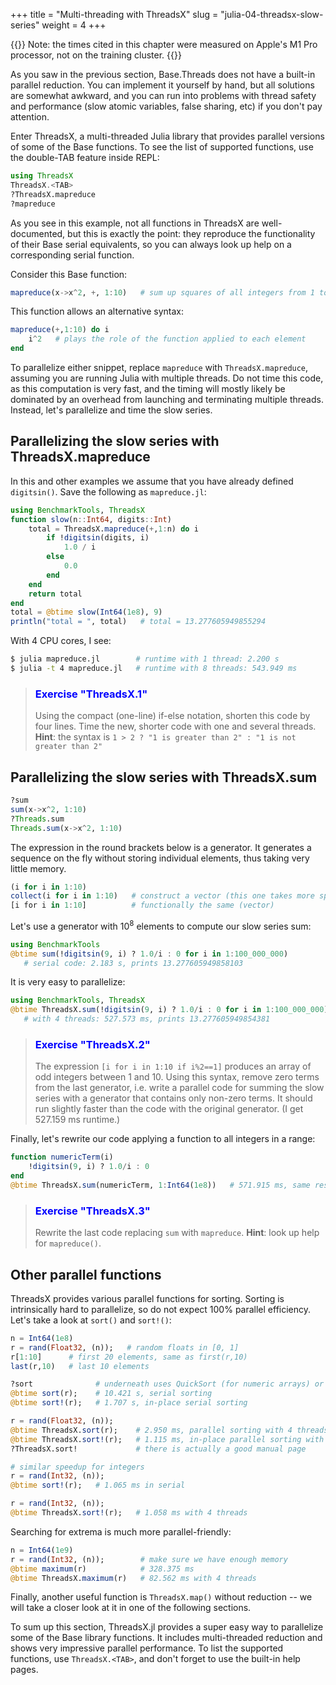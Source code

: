 +++
title = "Multi-threading with ThreadsX"
slug = "julia-04-threadsx-slow-series"
weight = 4
+++

{{<note>}}
Note: the times cited in this chapter were measured on Apple's M1 Pro processor, not on the training cluster.
{{</note>}}

As you saw in the previous section, Base.Threads does not have a built-in parallel reduction. You can implement it
yourself by hand, but all solutions are somewhat awkward, and you can run into problems with thread safety and
performance (slow atomic variables, false sharing, etc) if you don't pay attention.

Enter ThreadsX, a multi-threaded Julia library that provides parallel versions of some of the Base functions. To see the
list of supported functions, use the double-TAB feature inside REPL:

```jl
using ThreadsX
ThreadsX.<TAB>
?ThreadsX.mapreduce
?mapreduce
```

As you see in this example, not all functions in ThreadsX are well-documented, but this is exactly the point: they
reproduce the functionality of their Base serial equivalents, so you can always look up help on a corresponding serial
function.

Consider this Base function:

```jl
mapreduce(x->x^2, +, 1:10)   # sum up squares of all integers from 1 to 10
```

This function allows an alternative syntax:

```jl
mapreduce(+,1:10) do i
    i^2   # plays the role of the function applied to each element
end
```

To parallelize either snippet, replace `mapreduce` with `ThreadsX.mapreduce`, assuming you are running Julia with
multiple threads. Do not time this code, as this computation is very fast, and the timing will mostly likely be
dominated by an overhead from launching and terminating multiple threads. Instead, let's parallelize and time the slow
series.

## Parallelizing the slow series with ThreadsX.mapreduce

In this and other examples we assume that you have already defined `digitsin()`. Save the following as `mapreduce.jl`:

```jl
using BenchmarkTools, ThreadsX
function slow(n::Int64, digits::Int)
    total = ThreadsX.mapreduce(+,1:n) do i
		if !digitsin(digits, i)
			1.0 / i
		else
			0.0
		end
    end
    return total
end
total = @btime slow(Int64(1e8), 9)
println("total = ", total)   # total = 13.277605949855294
```

With 4 CPU cores, I see:

```sh
$ julia mapreduce.jl        # runtime with 1 thread: 2.200 s
$ julia -t 4 mapreduce.jl   # runtime with 8 threads: 543.949 ms
```

> ### <font style="color:blue">Exercise "ThreadsX.1"</font>
> Using the compact (one-line) if-else notation, shorten this code by four lines. Time the new, shorter code
> with one and several threads.
> **Hint**: the syntax is `1 > 2 ? "1 is greater than 2" : "1 is not greater than 2"`

## Parallelizing the slow series with ThreadsX.sum

```jl
?sum
sum(x->x^2, 1:10)
?Threads.sum
Threads.sum(x->x^2, 1:10)
```

The expression in the round brackets below is a generator. It generates a sequence on the fly without storing
individual elements, thus taking very little memory.

```jl
(i for i in 1:10)
collect(i for i in 1:10)   # construct a vector (this one takes more space)
[i for i in 1:10]          # functionally the same (vector)
```

Let's use a generator with $10^8$ elements to compute our slow series sum:

```jl
using BenchmarkTools
@btime sum(!digitsin(9, i) ? 1.0/i : 0 for i in 1:100_000_000)
   # serial code: 2.183 s, prints 13.277605949858103
```

It is very easy to parallelize:

```jl
using BenchmarkTools, ThreadsX
@btime ThreadsX.sum(!digitsin(9, i) ? 1.0/i : 0 for i in 1:100_000_000)
   # with 4 threads: 527.573 ms, prints 13.277605949854381
```

> ### <font style="color:blue">Exercise "ThreadsX.2"</font>
> The expression `[i for i in 1:10 if i%2==1]` produces an array of odd integers between 1 and 10. Using this
> syntax, remove zero terms from the last generator, i.e. write a parallel code for summing the slow series
> with a generator that contains only non-zero terms. It should run slightly faster than the code with the
> original generator. (I get 527.159 ms runtime.)

<!-- ```jl -->
<!-- @btime ThreadsX.sum(1.0/i for i in 1:100_000_000 if !digitsin(9, i)) -->
<!-- ``` -->

Finally, let's rewrite our code applying a function to all integers in a range:

```jl
function numericTerm(i)
    !digitsin(9, i) ? 1.0/i : 0
end
@btime ThreadsX.sum(numericTerm, 1:Int64(1e8))   # 571.915 ms, same result
```

> ### <font style="color:blue">Exercise "ThreadsX.3"</font>
> Rewrite the last code replacing `sum` with `mapreduce`. **Hint**: look up help for `mapreduce()`.

<!-- ```jl -->
<!-- @btime ThreadsX.mapreduce(numericTerm, +, 1:Int64(1e8))   # 531.850 ms, same result -->
<!-- ``` -->

## Other parallel functions

ThreadsX provides various parallel functions for sorting. Sorting is intrinsically hard to parallelize, so do not expect
100% parallel efficiency. Let's take a look at `sort()` and `sort!()`:

```jl
n = Int64(1e8)
r = rand(Float32, (n));   # random floats in [0, 1]
r[1:10]      # first 20 elements, same as first(r,10)
last(r,10)   # last 10 elements

?sort              # underneath uses QuickSort (for numeric arrays) or MergeSort
@btime sort(r);    # 10.421 s, serial sorting
@btime sort!(r);   # 1.707 s, in-place serial sorting

r = rand(Float32, (n));
@btime ThreadsX.sort(r);    # 2.950 ms, parallel sorting with 4 threads
@btime ThreadsX.sort!(r);   # 1.115 ms, in-place parallel sorting with 4 threads
?ThreadsX.sort!             # there is actually a good manual page

# similar speedup for integers
r = rand(Int32, (n));
@btime sort!(r);   # 1.065 ms in serial

r = rand(Int32, (n));
@btime ThreadsX.sort!(r);   # 1.058 ms with 4 threads
```

Searching for extrema is much more parallel-friendly:

```jl
n = Int64(1e9)
r = rand(Int32, (n));        # make sure we have enough memory
@btime maximum(r)            # 328.375 ms
@btime ThreadsX.maximum(r)   # 82.562 ms with 4 threads
```

Finally, another useful function is `ThreadsX.map()` without reduction -- we will take a closer look at it in one of the
following sections.

To sum up this section, ThreadsX.jl provides a super easy way to parallelize some of the Base library functions. It
includes multi-threaded reduction and shows very impressive parallel performance. To list the supported functions, use
`ThreadsX.<TAB>`, and don't forget to use the built-in help pages.
